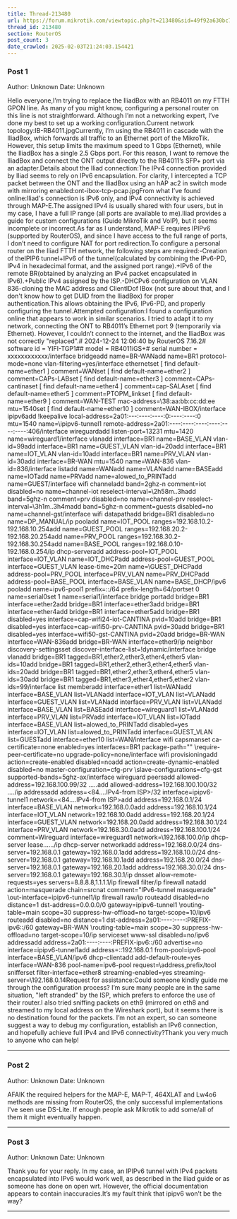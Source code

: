 ```yaml
---
title: Thread-213480
url: https://forum.mikrotik.com/viewtopic.php?t=213480&sid=49f92a630bc7970d8ca50523be880e8f
thread_id: 213480
section: RouterOS
post_count: 3
date_crawled: 2025-02-03T21:24:03.154421
---
```


### Post 1
Author: Unknown
Date: Unknown

Hello everyone,I’m trying to replace the IliadBox with an RB4011 on my FTTH GPON line. As many of you might know, configuring a personal router on this line is not straightforward. Although I’m not a networking expert, I’ve done my best to set up a working configuration.Current network topology:IB-RB4011.jpgCurrently, I’m using the RB4011 in cascade with the IliadBox, which forwards all traffic to an Ethernet port of the MikroTik. However, this setup limits the maximum speed to 1 Gbps (Ethernet), while the IliadBox has a single 2.5 Gbps port. For this reason, I want to remove the IliadBox and connect the ONT output directly to the RB4011’s SFP+ port via an adapter.Details about the Iliad connection:The IPv4 connection provided by Iliad seems to rely on IPv6 encapsulation. For clarity, I intercepted a TCP packet between the ONT and the IliadBox using an hAP ac2 in switch mode with mirroring enabled:ont-ibox-tcp-pcap.jpgFrom what I’ve found online:Iliad's connection is IPv6 only, and IPv4 connectivity is achieved through MAP-E.The assigned IPv4 is usually shared with four users, but in my case, I have a full IP range (all ports are available to me).Iliad provides a guide for custom configurations (Guide MikroTik and VoIP), but it seems incomplete or incorrect.As far as I understand, MAP-E requires IPIPv6 (supported by RouterOS), and since I have access to the full range of ports, I don’t need to configure NAT for port redirection.To configure a personal router on the Iliad FTTH network, the following steps are required:-Creation of theIPIP6 tunnel+IPv6 of the tunnel(calculated by combining the IPv6-PD, IPv4 in hexadecimal format, and the assigned port range).+IPv6 of the remote BR(obtained by analyzing an IPv4 packet encapsulated in IPv6).+Public IPv4 assigned by the ISP.-DHCPv6 configuration on VLAN 836-cloning the MAC address and ClientIDof IBox (not sure about that, and I don't know how to get DUID from the IliadBox) for proper authentication.This allows obtaining the IPv6, IPv6-PD, and properly configuring the tunnel.Attempted configuration:I found a configuration online that appears to work in similar scenarios. I tried to adapt it to my network, connecting the ONT to RB4011’s Ethernet port 9 (temporarily via Ethernet). However, I couldn’t connect to the internet, and the IliadBox was not correctly "replaced".# 2024-12-24 12:06:40 by RouterOS 7.16.2# software id = YIFI-TGP1## model = RB4011iGS+# serial number = xxxxxxxxxxxx/interface bridgeadd name=BR-WANadd name=BR1 protocol-mode=none vlan-filtering=yes/interface ethernetset [ find default-name=ether1 ] comment=WANset [ find default-name=ether2 ] comment=CAPs-LABset [ find default-name=ether3 ] comment=CAPs-cantinaset [ find default-name=ether4 ] comment=cap-SALAset [ find default-name=ether5 ] comment=PTOPM_linkset [ find default-name=ether9 ] comment=WAN-TEST mac-address=\38:aa:bb:cc:dd:ee mtu=1540set [ find default-name=ether10 ] comment=WAN-IBOX/interface ipipv6add !keepalive local-address=2a01:---:----:----:0:----:----:0 mtu=1540 name=\ipipv6-tunnel1 remote-address=2a01:----:----:----:----:----:----:406/interface wireguardadd listen-port=13231 mtu=1420 name=wireguard1/interface vlanadd interface=BR1 name=BASE_VLAN vlan-id=99add interface=BR1 name=GUEST_VLAN vlan-id=20add interface=BR1 name=IOT_VLAN vlan-id=10add interface=BR1 name=PRV_VLAN vlan-id=30add interface=BR-WAN mtu=1540 name=WAN-836 vlan-id=836/interface listadd name=WANadd name=VLANadd name=BASEadd name=IOTadd name=PRVadd name=alowed_to_PRINTadd name=GUEST/interface wifi channeladd band=2ghz-n comment=iot disabled=no name=channel-iot reselect-interval=\2h58m..3hadd band=5ghz-n comment=prv disabled=no name=channel-prv reselect-interval=\3h1m..3h4madd band=5ghz-n comment=guests disabled=no name=channel-gst/interface wifi datapathadd bridge=BR1 disabled=no name=DP_MANUAL/ip pooladd name=IOT_POOL ranges=192.168.10.2-192.168.10.254add name=GUEST_POOL ranges=192.168.20.2-192.168.20.254add name=PRV_POOL ranges=192.168.30.2-192.168.30.254add name=BASE_POOL ranges=192.168.0.10-192.168.0.254/ip dhcp-serveradd address-pool=IOT_POOL interface=IOT_VLAN name=IOT_DHCPadd address-pool=GUEST_POOL interface=GUEST_VLAN lease-time=20m name=\GUEST_DHCPadd address-pool=PRV_POOL interface=PRV_VLAN name=PRV_DHCPadd address-pool=BASE_POOL interface=BASE_VLAN name=BASE_DHCP/ipv6 pooladd name=ipv6-pool1 prefix=::/64 prefix-length=64/portset 0 name=serial0set 1 name=serial1/interface bridge portadd bridge=BR1 interface=ether2add bridge=BR1 interface=ether3add bridge=BR1 interface=ether4add bridge=BR1 interface=ether5add bridge=BR1 disabled=yes interface=cap-wifi24-iot-CANTINA pvid=10add bridge=BR1 disabled=yes interface=cap-wifi50-prv-CANTINA pvid=30add bridge=BR1 disabled=yes interface=wifi50-gst-CANTINA pvid=20add bridge=BR-WAN interface=WAN-836add bridge=BR-WAN interface=ether9/ip neighbor discovery-settingsset discover-interface-list=!dynamic/interface bridge vlanadd bridge=BR1 tagged=BR1,ether2,ether3,ether4,ether5 vlan-ids=10add bridge=BR1 tagged=BR1,ether2,ether3,ether4,ether5 vlan-ids=20add bridge=BR1 tagged=BR1,ether2,ether3,ether4,ether5 vlan-ids=30add bridge=BR1 tagged=BR1,ether3,ether4,ether5,ether2 vlan-ids=99/interface list memberadd interface=ether1 list=WANadd interface=BASE_VLAN list=VLANadd interface=IOT_VLAN list=VLANadd interface=GUEST_VLAN list=VLANadd interface=PRV_VLAN list=VLANadd interface=BASE_VLAN list=BASEadd interface=wireguard1 list=VLANadd interface=PRV_VLAN list=PRVadd interface=IOT_VLAN list=IOTadd interface=BASE_VLAN list=alowed_to_PRINTadd disabled=yes interface=IOT_VLAN list=alowed_to_PRINTadd interface=GUEST_VLAN list=GUESTadd interface=ether10 list=WAN/interface wifi capsmanset ca-certificate=none enabled=yes interfaces=BR1 package-path="" \require-peer-certificate=no upgrade-policy=none/interface wifi provisioningadd action=create-enabled disabled=noadd action=create-dynamic-enabled disabled=no master-configuration=cfg-prv \slave-configurations=cfg-gst supported-bands=5ghz-ax/interface wireguard peersadd allowed-address=192.168.100.99/32 .....add allowed-address=192.168.100.100/32 ..../ip addressadd address=<84....IPv4-from ISP>/32 interface=ipipv6-tunnel1 network=<84....IPv4-from ISP>add address=192.168.0.1/24 interface=BASE_VLAN network=192.168.0.0add address=192.168.10.1/24 interface=IOT_VLAN network=192.168.10.0add address=192.168.20.1/24 interface=GUEST_VLAN network=192.168.20.0add address=192.168.30.1/24 interface=PRV_VLAN network=192.168.30.0add address=192.168.100.1/24 comment=Wireguard interface=wireguard1 network=\192.168.100.0/ip dhcp-server lease....../ip dhcp-server networkadd address=192.168.0.0/24 dns-server=192.168.0.1 gateway=192.168.0.1add address=192.168.10.0/24 dns-server=192.168.0.1 gateway=192.168.10.1add address=192.168.20.0/24 dns-server=192.168.0.1 gateway=192.168.20.1add address=192.168.30.0/24 dns-server=192.168.0.1 gateway=192.168.30.1/ip dnsset allow-remote-requests=yes servers=8.8.8.8,1.1.1.1/ip firewall filter/ip firewall natadd action=masquerade chain=srcnat comment="IPv6-tunnel masquerade" \out-interface=ipipv6-tunnel1/ip firewall raw/ip routeadd disabled=no distance=1 dst-address=0.0.0.0/0 gateway=ipipv6-tunnel1 \routing-table=main scope=30 suppress-hw-offload=no target-scope=10/ipv6 routeadd disabled=no distance=1 dst-address=2a01:----:----:PREFIX-ipv6::/60 gateway=BR-WAN \routing-table=main scope=30 suppress-hw-offload=no target-scope=10/ip serviceset www-ssl disabled=no/ipv6 addressadd address=2a01:----:----:PREFIX-ipv6::/60 advertise=no interface=ipipv6-tunnel1add address=::192.168.0.1 from-pool=ipv6-pool interface=BASE_VLAN/ipv6 dhcp-clientadd add-default-route=yes interface=WAN-836 pool-name=ipv6-pool request=\address,prefix/tool snifferset filter-interface=ether8 streaming-enabled=yes streaming-server=\192.168.0.14Request for assistance:Could someone kindly guide me through the configuration process? I’m sure many people are in the same situation, "left stranded" by the ISP, which prefers to enforce the use of their router.I also tried sniffing packets on eth9 (mirrored on eth8 and streamed to my local address on the Wireshark port), but it seems there is no destination found for the packets. I’m not an expert, so can someone suggest a way to debug my configuration, establish an IPv6 connection, and hopefully achieve full IPv4 and IPv6 connectivity?Thank you very much to anyone who can help!

---
### Post 2
Author: Unknown
Date: Unknown

AFAIK the required helpers for the MAP-E, MAP-T, 464XLAT and Lw4o6 methods are missing from RouterOS, the only successful implementations I've seen use DS-Lite. If enough people ask Mikrotik to add some/all of them it might eventually happen.

---
### Post 3
Author: Unknown
Date: Unknown

Thank you for your reply. In my case, an IPIPv6 tunnel with IPv4 packets encapsulated into IPv6 would work well, as described in the Iliad guide or as someone has done on open wrt. However, the official documentation appears to contain inaccuracies.It’s my fault think that ipipv6 won’t be the way?

---
